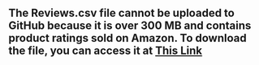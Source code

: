 ## The Reviews.csv file cannot be uploaded to GitHub because it is over 300 MB and contains product ratings sold on Amazon. To download the file, you can access it at [This Link](https://drive.google.com/drive/folders/1H7pEcuX4rh81qcwYGFXUR8SMQhyFrdl0)

